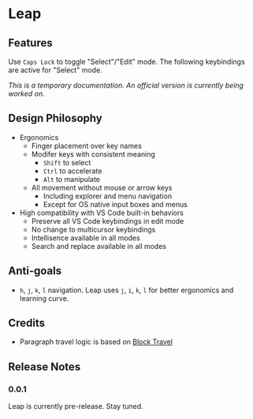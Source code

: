 # Leap

## Features

Use `Caps Lock` to toggle "Select"/"Edit" mode. The following keybindings are active for "Select" mode.

_This is a temporary documentation. An official version is currently being worked on._

## Design Philosophy

- Ergonomics
  - Finger placement over key names
  - Modifer keys with consistent meaning
    - `Shift` to select
    - `Ctrl` to accelerate
    - `Alt` to manipulate
  - All movement without mouse or arrow keys
    - Including explorer and menu navigation
    - Except for OS native input boxes and menus
- High compatibility with VS Code built-in behaviors
  - Preserve all VS Code keybindings in edit mode
  - No change to multicursor keybindings
  - Intellisence available in all modes
  - Search and replace available in all modes

## Anti-goals

- `h`, `j`, `k`, `l` navigation. Leap uses `j`, `i`, `k`, `l` for better ergonomics and learning curve.

## Credits

- Paragraph travel logic is based on [Block Travel](https://github.com/sashaweiss/vscode_block_travel)

## Release Notes

### 0.0.1

Leap is currently pre-release. Stay tuned.
